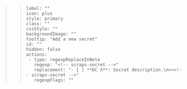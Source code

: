 >><!-- scraps-secret -->
>>```meta-bind-button
>>label: ""
>>icon: plus
>>style: primary
>>class: ""
>>cssStyle: ""
>>backgroundImage: ""
>>tooltip: "Add a new secret"
>>id: ""
>>hidden: false
>>actions:
>>  - type: regexpReplaceInNote
>>    regexp: "<!-- scraps-secret -->"
>>    replacement: "- [ ] **DC X**: Secret description.\n>><!-- scraps-secret -->"
>>    regexpFlags: ""
>>```